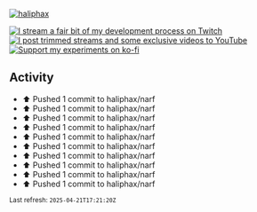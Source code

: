 [![haliphax](https://pbs.twimg.com/profile_banners/458808076/1545597092/1500x500)](https://haliphax.dev)

[![I stream a fair bit of my development process on Twitch](https://img.shields.io/twitch/status/haliphax?logo=twitch&style=for-the-badge)](https://twitch.tv/haliphax) &nbsp; [![I post trimmed streams and some exclusive videos to YouTube](https://img.shields.io/badge/youtube-watch-f00?logo=youtube&style=for-the-badge)](https://youtube.com/haliphaxyt) &nbsp; [![Support my experiments on ko-fi](https://img.shields.io/badge/kofi-support-ff5e5b?logo=ko-fi&style=for-the-badge)](https://ko-fi.com/haliphax)

## Activity

* ⬆️ Pushed 1 commit to haliphax/narf
* ⬆️ Pushed 1 commit to haliphax/narf
* ⬆️ Pushed 1 commit to haliphax/narf
* ⬆️ Pushed 1 commit to haliphax/narf
* ⬆️ Pushed 1 commit to haliphax/narf
* ⬆️ Pushed 1 commit to haliphax/narf
* ⬆️ Pushed 1 commit to haliphax/narf
* ⬆️ Pushed 1 commit to haliphax/narf
* ⬆️ Pushed 1 commit to haliphax/narf
* ⬆️ Pushed 1 commit to haliphax/narf

<small>Last refresh: `2025-04-21T17:21:20Z`</small>

